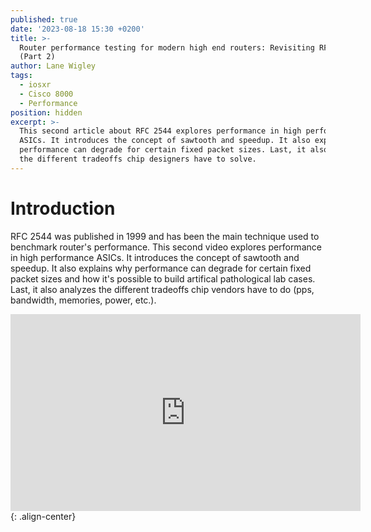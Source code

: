 ```yaml
---
published: true
date: '2023-08-18 15:30 +0200'
title: >-
  Router performance testing for modern high end routers: Revisiting RFC 2544
  (Part 2)
author: Lane Wigley
tags:
  - iosxr
  - Cisco 8000
  - Performance
position: hidden
excerpt: >-
  This second article about RFC 2544 explores performance in high performance
  ASICs. It introduces the concept of sawtooth and speedup. It also explains why
  performance can degrade for certain fixed packet sizes. Last, it also analyzes
  the different tradeoffs chip designers have to solve.
---
```

# Introduction

RFC 2544 was published in 1999 and has been the main technique used to benchmark router's performance.
This second video explores performance in high performance ASICs. It introduces the concept of sawtooth and speedup. It also explains why performance can degrade for certain fixed packet sizes and how it's possible to build artifical pathological lab cases. Last, it also analyzes the different tradeoffs chip vendors have to do (pps, bandwidth, memories, power, etc.).

<iframe width="560" height="315" src="https://www.youtube.com/embed/2RKZ9mAwP7w" title="YouTube video player" frameborder="0" allow="accelerometer; autoplay; clipboard-write; encrypted-media; gyroscope; picture-in-picture; web-share" allowfullscreen></iframe>{: .align-center}